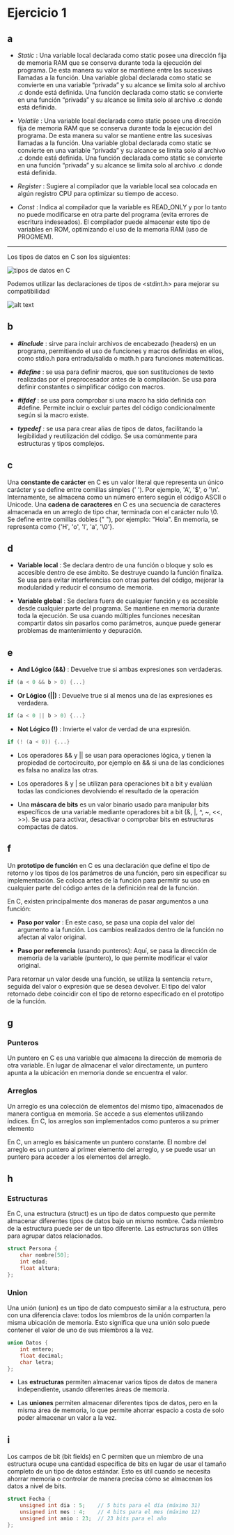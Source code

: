 # Ejercicio 1

## a

- *Static* :  Una variable local declarada como static posee una dirección fija de memoria RAM
que se conserva durante toda la ejecución del programa. De esta manera su valor se
mantiene entre las sucesivas llamadas a la función.
Una variable global declarada como static se convierte en una variable “privada” y su
alcance se limita solo al archivo .c donde está definida.
Una función declarada como static se convierte en una función “privada” y su
alcance se limita solo al archivo .c donde está definida.

- *Volatile* : Una variable local declarada como static posee una dirección fija de memoria RAM
que se conserva durante toda la ejecución del programa. De esta manera su valor se
mantiene entre las sucesivas llamadas a la función.
Una variable global declarada como static se convierte en una variable “privada” y su
alcance se limita solo al archivo .c donde está definida.
Una función declarada como static se convierte en una función “privada” y su
alcance se limita solo al archivo .c donde está definida.

- *Register* : Sugiere al compilador que la variable local sea colocada en algún registro CPU para
optimizar su tiempo de acceso.

- *Const* : Indica al compilador que la variable es READ_ONLY y por lo tanto no puede
modificarse en otra parte del programa (evita errores de escritura indeseados).
El compilador puede almacenar este tipo de variables en ROM, optimizando el uso de la memoria RAM (uso de PROGMEM).

---
Los tipos de datos en C son los siguientes:

![tipos de datos en C](public/image.png)

Podemos utilizar las declaraciones de tipos de <stdint.h> para mejorar su compatibilidad

![alt text](public/image-1.png)

## b

- ***#include*** : sirve para incluir archivos de encabezado (headers) en un programa, permitiendo el uso de funciones y macros definidas en ellos, como stdio.h para entrada/salida o math.h para funciones matemáticas.

- ***#define*** : se usa para definir macros, que son sustituciones de texto realizadas por el preprocesador antes de la compilación. Se usa para definir constantes o simplificar código con macros.

- ***#ifdef*** :  se usa para comprobar si una macro ha sido definida con #define. Permite incluir o excluir partes del código condicionalmente según si la macro existe.

- ***typedef*** : se usa para crear alias de tipos de datos, facilitando la legibilidad y reutilización del código. Se usa comúnmente para estructuras y tipos complejos.

## c

Una **constante de carácter** en C es un valor literal que representa un único carácter y se define entre comillas simples (' '). Por ejemplo, 'A', '$', o '\n'. Internamente, se almacena como un número entero según el código ASCII o Unicode. Una **cadena de caracteres** en C es una secuencia de caracteres almacenada en un arreglo de tipo char, terminada con el carácter nulo \0. Se define entre comillas dobles (" "), por ejemplo: "Hola". En memoria, se representa como {'H', 'o', 'l', 'a', '\0'}.

## d

- **Variable local** : Se declara dentro de una función o bloque y solo es accesible dentro de ese ámbito. Se destruye cuando la función finaliza. Se usa para evitar interferencias con otras partes del código, mejorar la modularidad y reducir el consumo de memoria.

- **Variable global** : Se declara fuera de cualquier función y es accesible desde cualquier parte del programa. Se mantiene en memoria durante toda la ejecución.  Se usa cuando múltiples funciones necesitan compartir datos sin pasarlos como parámetros, aunque puede generar problemas de mantenimiento y depuración.

## e

- **And Lógico (&&)** :  Devuelve true si ambas expresiones son verdaderas.

```c
if (a < 0 && b > 0) {...}
```

- **Or Lógico (||)** : Devuelve true si al menos una de las expresiones es verdadera.

```c
if (a < 0 || b > 0) {...}
```

- **Not Lógico (!)** : Invierte el valor de verdad de una expresión.

```c
if (! (a < 0)) {...}
```

- Los operadores && y || se usan para operaciones lógica, y tienen
la propiedad de cortocircuito, por ejemplo en && si una de las
condiciones es falsa no analiza las otras.

- Los operadores & y | se utilizan para operaciones bit a bit y evalúan todas las condiciones devolviendo el resultado de la operación

- Una **máscara de bits** es un valor binario usado para manipular bits específicos de una variable mediante operadores bit a bit (&, |, ^, ~, <<, >>). Se usa para activar, desactivar o comprobar bits en estructuras compactas de datos.

## f

Un **prototipo de función** en C es una declaración que define el tipo de retorno y los tipos de los parámetros de una función, pero sin especificar su implementación. Se coloca antes de la función para permitir su uso en cualquier parte del código antes de la definición real de la función.

En C, existen principalmente dos maneras de pasar argumentos a una función:

- **Paso por valor** :
En este caso, se pasa una copia del valor del argumento a la función. Los cambios realizados dentro de la función no afectan al valor original.

- **Paso por referencia** (usando punteros):
Aquí, se pasa la dirección de memoria de la variable (puntero), lo que permite modificar el valor original.

Para retornar un valor desde una función, se utiliza la sentencia `return`, seguida del valor o expresión que se desea devolver. El tipo del valor retornado debe coincidir con el tipo de retorno especificado en el prototipo de la función.

## g

### Punteros

Un puntero en C es una variable que almacena la dirección de memoria de otra variable. En lugar de almacenar el valor directamente, un puntero apunta a la ubicación en memoria donde se encuentra el valor.

### Arreglos

Un arreglo es una colección de elementos del mismo tipo, almacenados de manera contigua en memoria. Se accede a sus elementos utilizando índices. En C, los arreglos son implementados como punteros a su primer elemento

En C, un arreglo es básicamente un puntero constante. El nombre del arreglo es un puntero al primer elemento del arreglo, y se puede usar un puntero para acceder a los elementos del arreglo.

## h

### Estructuras

En C, una estructura (struct) es un tipo de datos compuesto que permite almacenar diferentes tipos de datos bajo un mismo nombre. Cada miembro de la estructura puede ser de un tipo diferente. Las estructuras son útiles para agrupar datos relacionados.

```c
struct Persona {
    char nombre[50];
    int edad;
    float altura;
};
```

### Union

Una unión (union) es un tipo de dato compuesto similar a la estructura, pero con una diferencia clave: todos los miembros de la unión comparten la misma ubicación de memoria. Esto significa que una unión solo puede contener el valor de uno de sus miembros a la vez.

```c
union Datos {
    int entero;
    float decimal;
    char letra;
};
```

- Las **estructuras** permiten almacenar varios tipos de datos de manera independiente, usando diferentes áreas de memoria.

- Las **uniones** permiten almacenar diferentes tipos de datos, pero en la misma área de memoria, lo que permite ahorrar espacio a costa de solo poder almacenar un valor a la vez.

## i

Los campos de bit (bit fields) en C permiten que un miembro de una estructura ocupe una cantidad específica de bits en lugar de usar el tamaño completo de un tipo de datos estándar. Esto es útil cuando se necesita ahorrar memoria o controlar de manera precisa cómo se almacenan los datos a nivel de bits.

```c
struct Fecha {
    unsigned int dia : 5;    // 5 bits para el día (máximo 31)
    unsigned int mes : 4;    // 4 bits para el mes (máximo 12)
    unsigned int anio : 23;  // 23 bits para el año
};
```
